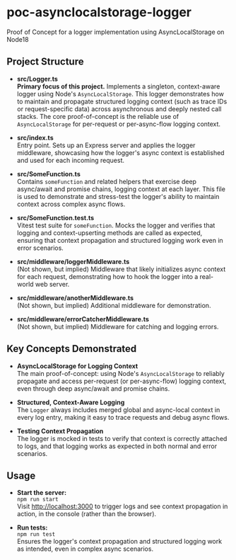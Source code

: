 # poc-asynclocalstorage-logger
Proof of Concept for a logger implementation using AsyncLocalStorage on Node18

## Project Structure

- **src/Logger.ts**  
  **Primary focus of this project.** Implements a singleton, context-aware logger using Node's `AsyncLocalStorage`. This logger demonstrates how to maintain and propagate structured logging context (such as trace IDs or request-specific data) across asynchronous and deeply nested call stacks. The core proof-of-concept is the reliable use of `AsyncLocalStorage` for per-request or per-async-flow logging context.

- **src/index.ts**  
  Entry point. Sets up an Express server and applies the logger middleware, showcasing how the logger's async context is established and used for each incoming request.

- **src/SomeFunction.ts**  
  Contains `someFunction` and related helpers that exercise deep async/await and promise chains, logging context at each layer. This file is used to demonstrate and stress-test the logger's ability to maintain context across complex async flows.

- **src/SomeFunction.test.ts**  
  Vitest test suite for `someFunction`. Mocks the logger and verifies that logging and context-upserting methods are called as expected, ensuring that context propagation and structured logging work even in error scenarios.

- **src/middleware/loggerMiddleware.ts**  
  (Not shown, but implied) Middleware that likely initializes async context for each request, demonstrating how to hook the logger into a real-world web server.

- **src/middleware/anotherMiddleware.ts**  
  (Not shown, but implied) Additional middleware for demonstration.

- **src/middleware/errorCatcherMiddleware.ts**  
  (Not shown, but implied) Middleware for catching and logging errors.

## Key Concepts Demonstrated

- **AsyncLocalStorage for Logging Context**  
  The main proof-of-concept: using Node's `AsyncLocalStorage` to reliably propagate and access per-request (or per-async-flow) logging context, even through deep async/await and promise chains.

- **Structured, Context-Aware Logging**  
  The `Logger` always includes merged global and async-local context in every log entry, making it easy to trace requests and debug async flows.

- **Testing Context Propagation**  
  The logger is mocked in tests to verify that context is correctly attached to logs, and that logging works as expected in both normal and error scenarios.

## Usage

- **Start the server:**  
  `npm run start`  
  Visit [http://localhost:3000](http://localhost:3000) to trigger logs and see context propagation in action, in the console (rather than the browser).

- **Run tests:**  
  `npm run test`  
  Ensures the logger's context propagation and structured logging work as intended, even in complex async scenarios.
